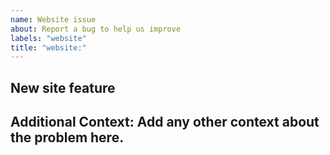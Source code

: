 ```yaml
---
name: Website issue
about: Report a bug to help us improve
labels: "website"
title: "website:"
---
```

## New site feature
**Additional Context:**
Add any other context about the problem here.
---